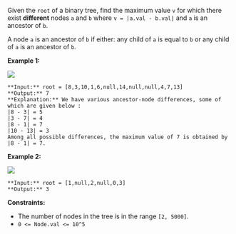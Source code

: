 Given the `root` of a binary tree, find the maximum value `v` for which there exist **different** nodes `a` and `b` where `v = |a.val - b.val|` and `a` is an ancestor of `b`.

A node `a` is an ancestor of `b` if either: any child of `a` is equal to `b` or any child of `a` is an ancestor of `b`.

**Example 1:**

![](https://assets.leetcode.com/uploads/2020/11/09/tmp-tree.jpg)

```
**Input:** root = [8,3,10,1,6,null,14,null,null,4,7,13]
**Output:** 7
**Explanation:** We have various ancestor-node differences, some of which are given below :
|8 - 3| = 5
|3 - 7| = 4
|8 - 1| = 7
|10 - 13| = 3
Among all possible differences, the maximum value of 7 is obtained by |8 - 1| = 7.
```

**Example 2:**

![](https://assets.leetcode.com/uploads/2020/11/09/tmp-tree-1.jpg)

```
**Input:** root = [1,null,2,null,0,3]
**Output:** 3

```

**Constraints:**

* The number of nodes in the tree is in the range `[2, 5000]`.
* `0 <= Node.val <= 10^5`
